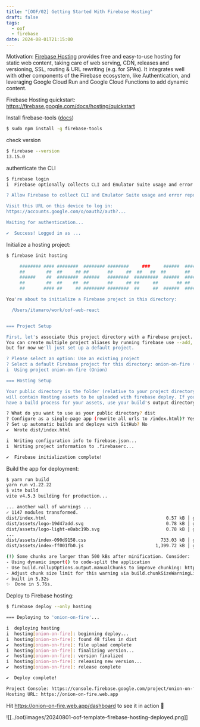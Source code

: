 ```yaml
---
title: "[OOF/02] Getting Started With Firebase Hosting"
draft: false
tags:
  - oof
  - firebase
date: 2024-08-01T21:15:00
---
```

Motivation: [Firebase Hosting](https://firebase.google.com/docs/hosting/) provides free and easy-to-use hosting for static web content, taking care of web serving, CDN, releases and versioning, SSL, routing & URL rewriting (e.g. for SPAs). It integrates well with other components of the Firebase ecosystem, like Authentication, and leveraging Google Cloud Run and Google Cloud Functions to add dynamic content.

Firebase Hosting quickstart: https://firebase.google.com/docs/hosting/quickstart

Install firebase-tools ([docs](https://firebase.google.com/docs/cli#mac-linux-npm))

```sh
$ sudo npm install -g firebase-tools
```

check version

```sh
$ firebase --version
13.15.0
```

authenticate the CLI

```sh
$ firebase login
i  Firebase optionally collects CLI and Emulator Suite usage and error reporting information to help improve our products. Data is collected in accordance with Google's privacy policy (https://policies.google.com/privacy) and is not used to identify you.

? Allow Firebase to collect CLI and Emulator Suite usage and error reporting information? No

Visit this URL on this device to log in:
https://accounts.google.com/o/oauth2/auth?...

Waiting for authentication...

✔  Success! Logged in as ...
```

Initialize a hosting project:

```sh
$ firebase init hosting

     ######## #### ########  ######## ########     ###     ######  ########
     ##        ##  ##     ## ##       ##     ##  ##   ##  ##       ##
     ######    ##  ########  ######   ########  #########  ######  ######
     ##        ##  ##    ##  ##       ##     ## ##     ##       ## ##
     ##       #### ##     ## ######## ########  ##     ##  ######  ########

You're about to initialize a Firebase project in this directory:

  /Users/itamaro/work/oof-web-react


=== Project Setup

First, let's associate this project directory with a Firebase project.
You can create multiple project aliases by running firebase use --add,
but for now we'll just set up a default project.

? Please select an option: Use an existing project
? Select a default Firebase project for this directory: onion-on-fire (Onion)
i  Using project onion-on-fire (Onion)

=== Hosting Setup

Your public directory is the folder (relative to your project directory) that
will contain Hosting assets to be uploaded with firebase deploy. If you
have a build process for your assets, use your build's output directory.

? What do you want to use as your public directory? dist
? Configure as a single-page app (rewrite all urls to /index.html)? Yes
? Set up automatic builds and deploys with GitHub? No
✔  Wrote dist/index.html

i  Writing configuration info to firebase.json...
i  Writing project information to .firebaserc...

✔  Firebase initialization complete!
```

Build the app for deployment:

```sh
$ yarn run build
yarn run v1.22.22
$ vite build
vite v4.5.3 building for production...

... another wall of warnings ...
✓ 1147 modules transformed.
dist/index.html                                             0.57 kB │ gzip:   0.36 kB
dist/assets/logo-19d47add.svg                               0.78 kB │ gzip:   0.54 kB
dist/assets/logo-light-e8abc19b.svg                         0.78 kB │ gzip:   0.54 kB
...
dist/assets/index-090d9158.css                            733.03 kB │ gzip: 124.44 kB
dist/assets/index-ff001fb0.js                           1,399.72 kB │ gzip: 376.78 kB

(!) Some chunks are larger than 500 kBs after minification. Consider:
- Using dynamic import() to code-split the application
- Use build.rollupOptions.output.manualChunks to improve chunking: https://rollupjs.org/configuration-options/#output-manualchunks
- Adjust chunk size limit for this warning via build.chunkSizeWarningLimit.
✓ built in 5.32s
✨  Done in 5.76s.
```

Deploy to Firebase hosting:

```sh
$ firebase deploy --only hosting

=== Deploying to 'onion-on-fire'...

i  deploying hosting
i  hosting[onion-on-fire]: beginning deploy...
i  hosting[onion-on-fire]: found 48 files in dist
✔  hosting[onion-on-fire]: file upload complete
i  hosting[onion-on-fire]: finalizing version...
✔  hosting[onion-on-fire]: version finalized
i  hosting[onion-on-fire]: releasing new version...
✔  hosting[onion-on-fire]: release complete

✔  Deploy complete!

Project Console: https://console.firebase.google.com/project/onion-on-fire/overview
Hosting URL: https://onion-on-fire.web.app
```

Hit https://onion-on-fire.web.app/dashboard to see it in action 🎉

![[../oof/images/20240801-oof-template-firebase-hosting-deployed.png]]